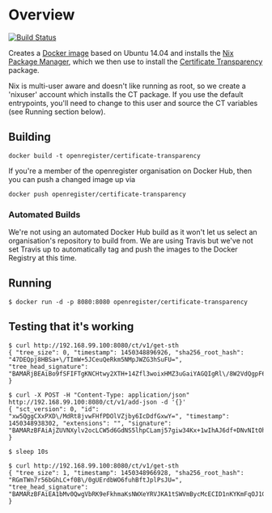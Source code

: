 # Overview

[![Build Status](https://travis-ci.org/openregister/certificate-transparency-docker.svg?branch=master)](https://travis-ci.org/openregister/certificate-transparency-docker)

Creates a [Docker image](https://hub.docker.com/r/openregister/certificate-transparency/) based on Ubuntu 14.04 and installs the [Nix Package Manager](https://nixos.org/nix/), which we then use to install the [Certificate Transparency](https://github.com/google/certificate-transparency)  package.

Nix is multi-user aware and doesn't like running as root, so we create a 'nixuser' account which installs the CT package. If you use the default entrypoints, you'll need to change to this user and source the CT variables (see Running section below).

## Building

```
docker build -t openregister/certificate-transparency
```

If you're a member of the openregister organisation on Docker Hub, then you can push a changed image up via

```
docker push openregister/certificate-transparency
```

### Automated Builds

We're not using an automated Docker Hub build as it won't let us select an organisation's repository to build from. We are using Travis but we've not set Travis up to automatically tag and push the images to the Docker Registry at this time.

## Running

```
$ docker run -d -p 8080:8080 openregister/certificate-transparency 
```

## Testing that it's working

```
$ curl http://192.168.99.100:8080/ct/v1/get-sth
{ "tree_size": 0, "timestamp": 1450348896926, "sha256_root_hash": "47DEQpj8HBSa+\/TImW+5JCeuQeRkm5NMpJWZG3hSuFU=", "tree_head_signature": "BAMARjBEAiBo9fSFIFTgKNCHtwy2XTH+14Zfl3woixHMZ3uGaiYAGQIgRl\/8W2VdQgpF65+zjV3m\/aotAOnLf4ZIPVHDJVrHG24=" }

$ curl -X POST -H "Content-Type: application/json" http://192.168.99.100:8080/ct/v1/add-json -d '{}'
{ "sct_version": 0, "id": "xw5QggCXxPXD\/MdRt8jvwFHfPDOlVZjby6IcDdfGxwY=", "timestamp": 1450348938302, "extensions": "", "signature": "BAMARzBFAiAjZUVNXylv2ocLCW5d6GdNS5lhpCLamj57giw34Kx+1wIhAJ6df+DNvNItOhhdpa8y0b6YNgTC+IusejJ3xSv\/AoZr" }

$ sleep 10s

$ curl http://192.168.99.100:8080/ct/v1/get-sth
{ "tree_size": 1, "timestamp": 1450348966928, "sha256_root_hash": "RGmTWn7r56bGhLC+f0B\/0gUErdbWO6fuhBftJplPsJU=", "tree_head_signature": "BAMARzBFAiEA1bMv0QwgVbRK9eFkhmaKsNWXeYRVJKA1tSWVmBycMcECID1nKYKmFqOJ1G5VfTg2GZcAPaxevVZiDKbICzFrM0YG" }
```

